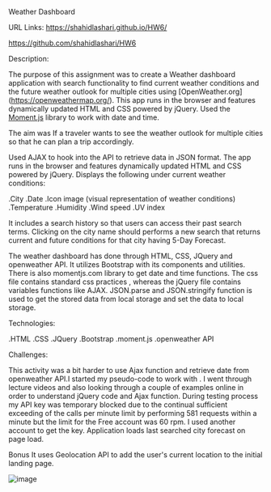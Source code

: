 Weather Dashboard

URL Links:
https://shahidlashari.github.io/HW6/

https://github.com/shahidlashari/HW6

Description:

The purpose of this assignment was to create a Weather dashboard application with search functionality to find current weather conditions and the future weather outlook for multiple cities using [OpenWeather.org] (https://openweathermap.org/). This app runs in the browser and features dynamically updated HTML and CSS powered by jQuery. Used the [Moment.js](https://momentjs.com/) library to work with date and time.

The aim was If a traveler wants to see the weather outlook for multiple cities so that he can plan a trip accordingly.

Used AJAX to hook into the API to retrieve data in JSON format. The app runs in the browser and features dynamically updated HTML and CSS powered by jQuery. Displays the following under current weather conditions:

.City
.Date
.Icon image (visual representation of weather conditions)
.Temperature
.Humidity
.Wind speed
.UV index

It includes a search history so that users can access their past search terms. Clicking on the city name should performs a new search that returns current and future conditions for that city having 5-Day Forecast.

The weather dashboard has done through HTML, CSS, JQuery and openweather API. It utilizes Bootstrap with its components and utilities. There is also momentjs.com library to get date and time functions. The css file contains standard css practices , whereas the jQuery file contains variables functions like AJAX. JSON.parse and JSON.stringify function is used to get the stored data from local storage and set the data to local storage.

Technologies:

.HTML
.CSS 
.JQuery
.Bootstrap
.moment.js
.openweather API

Challenges:

This activity was a bit harder to use Ajax function and retrieve date from openweather API.I started my pseudo-code to work with . I went through lecture videos and also looking through a couple of examples online in order to understand jQuery code and Ajax function. During testing process my API key was temporary blocked due to the continual sufficient exceeding of the calls per minute limit by performing 581 requests within a minute but the limit for the Free account was 60 rpm. I used another account to get the key.
Application loads last searched city forecast on page load.

Bonus
It uses Geolocation API to add the user's current location to the initial landing page.

![image](https://user-images.githubusercontent.com/61823648/78966718-6f1c0d00-7ab5-11ea-9c9c-eba5eb7025e8.png)
